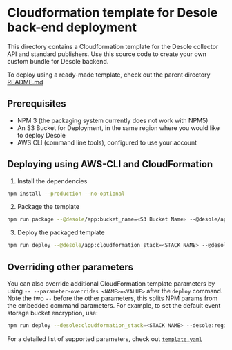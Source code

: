 # Cloudformation template for Desole back-end deployment

This directory contains a Cloudformation template for the Desole collector API and standard publishers. Use this source code to create your own custom bundle for Desole backend.

To deploy using a ready-made template, check out the parent directory [README.md](../README.md)

## Prerequisites

* NPM 3 (the packaging system currently does not work with NPM5)
* An S3 Bucket for Deployment, in the same region where you would like to deploy Desole
* AWS CLI (command line tools), configured to use your account


## Deploying using AWS-CLI and CloudFormation

1. Install the dependencies
  ```bash
  npm install --production --no-optional
  ```
2. Package the template 
  ```bash
  npm run package --@desole/app:bucket_name=<S3 Bucket Name> --@desole/app:region=<AWS REGION>
  ```
3. Deploy the packaged template
  ```bash
  npm run deploy --@desole/app:cloudformation_stack=<STACK NAME> --@desole/app:region=<AWS REGION>
  ```

## Overriding other parameters

You can also override additional CloudFormation template parameters by using `-- --parameter-overrides <NAME>=<VALUE>` after the `deploy` command. Note the two `--` before the other parameters, this splits NPM params from the embedded command parameters. For example, to set the default event storage bucket encryption, use:

```bash
npm run deploy --desole:cloudformation_stack=<STACK NAME> --desole:region=<AWS REGION> -- --parameter-overrides BucketEncryption=AES256
```

For a detailed list of supported parameters, check out [`template.yaml`](template.yaml)


